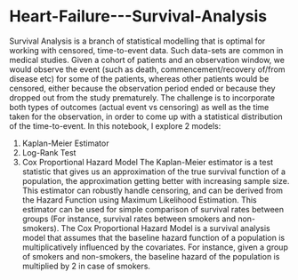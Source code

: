 # Heart-Failure---Survival-Analysis

Survival Analysis is a branch of statistical modelling that is optimal for working with censored, time-to-event data.
Such data-sets are common in medical studies. Given a cohort of patients and an observation window, we would observe the event (such as death, commencement/recovery of/from disease etc) for some of the patients, whereas other patients would be censored, either because the observation period ended or because they dropped out from the study prematurely.
The challenge is to incorporate both types of outcomes (actual event vs censoring) as well as the time taken for the observation, in order to come up with a statistical distribution of the time-to-event. 
In this notebook, I explore 2 models:
1.	Kaplan-Meier Estimator
2.	Log-Rank Test
3.	Cox Proportional Hazard Model
The Kaplan-Meier estimator is a test statistic that gives us an approximation of the true survival function of a population, the approximation getting better with increasing sample size. This estimator can robustly handle censoring, and can be derived from the Hazard Function using Maximum Likelihood Estimation.
This estimator can be used for simple comparison of survival rates between groups (For instance, survival rates between smokers and non-smokers).
The Cox Proportional Hazard Model is a survival analysis model that assumes that the baseline hazard function of a population is multiplicatively influenced by the covariates. For instance, given a group of smokers and non-smokers, the baseline hazard of the population is multiplied by 2 in case of smokers.

